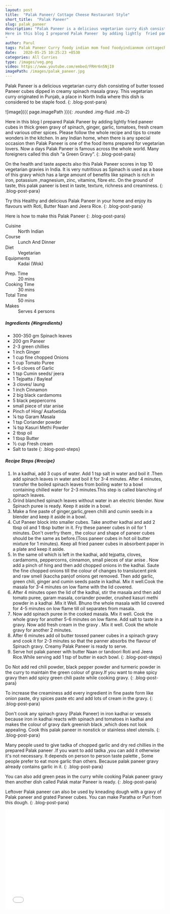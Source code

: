 ```yaml
---
layout: post
title:  "Palak Paneer/ Cottage Cheese Restaurant Style"
short_title:  "Palak Paneer"
slug: palak_paneer
description: "Palak Paneer is a delicious vegetarian curry dish consisting of butter tossed  Paneer cubes dipped in creamy spinach masala gravy. This vegetarian curry originated in Punjab, a place in North India where this dish is considered to be staple food. 
Here in this blog I prepared Palak Paneer  by adding lightly  fried paneer cubes in thick green gravy of spinach, ginger,garlic , tomatoes, fresh cream and various other spices.
"
author: Parul
tags: Palak Paneer Curry foody indian mom food foodyindianmom cottagecheese green spinach curry vegan curry spinach curry restaurant style palak paneer healthy northindian punjab originated palak paneer creamy spicy spices infused green spinach curry
date:   2020-05-25 10:25:23 +0530
categories: All Curries
type: /images/veg.png
video: https://www.youtube.com/embed/FRHr6n5NjI0
imagePath: /images/palak_paneer.jpg
---
```


Palak Paneer is a delicious vegetarian curry dish consisting of butter tossed Paneer cubes dipped in creamy spinach masala gravy. This vegetarian curry originated in Punjab, a place in North India where this dish is considered to be staple food.
{: .blog-post-para}

![image]({{ page.imagePath }}){: .rounded .img-fluid .mb-2}

Here in this blog I prepared Palak Paneer by adding lightly fried paneer cubes in thick green gravy of spinach, ginger, garlic, tomatoes, fresh cream and various other spices. Please follow the whole recipe and tips to create wonders in the kitchen. In any Indian home, when there is any special occasion then Palak Paneer is one of the food items prepared for vegetarian lovers. Now a days Palak Paneer is famous across the whole world. Many foreigners called this dish “a Green Gravy”.
{: .blog-post-para}

On the health and taste aspects also this Palak Paneer scores in top 10 vegetarian gravies in India. It is very nutritious as Spinach is used as a base of this gravy which has a large amount of benefits like spinach is rich in iron, potassium ,magnesium, zinc, vitamins, fibre etc. On the ground of taste, this palak paneer is best in taste, texture, richness and creaminess.
{: .blog-post-para}

Try this Healthy and delicious Palak Paneer in your home and enjoy its flavours with Roti, Butter Naan and Jeera Rice.
{: .blog-post-para}

Here is how to make this Palak Paneer
{: .blog-post-para}

<div class="row">
    <div class="col-md-6">
        <dl class="row">
            <dt class="col-sm-4">Cuisine</dt><dd class="col-sm-7">North Indian</dd>
            <dt class="col-sm-4">Course</dt><dd class="col-sm-7">Lunch And Dinner</dd>
            <dt class="col-sm-4">Diet</dt><dd class="col-sm-7">Vegetarian</dd>
            <dt class="col-sm-4">Equipments</dt><dd class="col-sm-7">Kadai (Wok)</dd>
        </dl>
    </div>
    <div class="col-md-6">
        <dl class="row">
            <dt class="col-sm-5">Prep. Time</dt><dd class="col-sm-7">20 mins</dd>
            <dt class="col-sm-5">Cooking Time</dt><dd class="col-sm-7">30 mins</dd>
            <dt class="col-sm-5">Total Time</dt><dd class="col-sm-7">50 mins</dd>
            <dt class="col-sm-5">Makes</dt><dd class="col-sm-7">Serves 4 persons</dd>
        </dl>
    </div>
</div>

##### **Ingredients** {#ingredients}
- 300-350 gm Spinach leaves
- 200 gm Paneer
- 2-3 green chillies
- 1 inch Ginger
- 1 cup fine chopped Onions
- 1 cup Tomato Puree
- 5-6 cloves of Garlic
- 1 tsp Cumin seeds/ jeera
- 1 Tejpatta / Bayleaf
- 3 cloves/ laung
- 1 inch Cinnamon
- 2 big black cardamoms
- 5 black peppercorns
- small piece of star anise
- Pinch of Hing/ Asafoetida
- ¼ tsp Garam Masala
- 1 tsp Coriander powder
- ¼ tsp Kasuri Methi Powder
- 2 tbsp oil
- 1 tbsp Butter
- ½ cup Fresh cream
- Salt to taste
{: .blog-post-steps}

##### **Recipe Steps** {#recipe}
1. In a kadhai, add 3 cups of water. Add 1 tsp salt in water and boil it .Then add spinach leaves in water and boil it for 3-4 minutes. After 4 minutes, transfer the boiled spinach leaves from boiling water to a bowl containing chilled water for 2-3 minutes.This step is called blanching of spinach leaves.
1. Grind blanched spinach leaves without water in an electric blender. Now Spinach puree is ready. Keep it aside in a bowl.
1. Make a fine paste of ginger,garlic,green chilli and cumin seeds in a blender and keep it aside in a bowl.
1. Cut Paneer block into smaller cubes. Take another kadhai and add 2 tbsp oil and 1 tbsp butter in it. Fry these paneer cubes in oil for 1 minutes. Don't overfry them , the colour and shape of paneer cubes should be the same as before.(Toss paneer cubes in hot oil butter mixture for 1 minutes). Keep all fried paneer cubes in absorbent paper in a plate and keep it aside.
1. In the same oil which is left in the kadhai, add tejpatta, cloves, cardamoms, peppercorns, cinnamon, small pieces of star anise . Now add a pinch of hing and then add chopped onions in the kadhai. Saute the fine chopped onions till the colour of changes to translucent pink and raw smell (kaccha pan)of onions get removed. Then add garlic, green chili, ginger and cumin seeds paste in kadhai. Mix it well.Cook the masala for 3-4 minutes on low flame with the lid covered.
1. After 4 minutes open the lid of the kadhai, stir the masala and then add tomato puree, garam masala, coriander powder, crushed kasuri methi powder in a kadhai .Mix it Well. Bhuno the whole masala with lid covered for 4-5 minutes on low flame till oil separates from masala.
1. Now add spinach puree in the cooked masala. Mix it well. Cook the whole gravy for another 5-6 minutes on low flame.  Add salt to taste in a gravy. Now add  fresh cream in the gravy . Mix it well. Cook the whole gravy for another 2 minutes.
1. After 6 minutes add oil butter tossed paneer cubes  in a spinach gravy and cook it for 2-3 minutes so that the panner absorbs the flavour of Spinach gravy. Creamy Palak Paneer is ready to serve.
1. Serve hot palak paneer with butter Naan or tandoori Roti and Jeera Rice.While serving add 1 tsp of butter in each bowl.
{: .blog-post-steps}

<i class="fas fa-lightbulb"></i> Do Not add red chili powder, black pepper powder and turmeric powder in the curry to maintain the green colour of gravy.If you want to make spicy gravy then add  spicy green chili paste  while cooking gravy.
{: .blog-post-para}

<i class="fas fa-lightbulb"></i> To increase the creaminess add every ingredient in fine paste form like onion paste, dry spices paste etc and add lots of cream in the gravy.
{: .blog-post-para}

<i class="fas fa-lightbulb"></i> Don't cook any  spinach gravy (Palak Paneer) in iron kadhai or vessels because iron in kadhai reacts with spinach and tomatoes in kadhai and makes the colour of gravy dark greenish black ,which does not look appealing. Cook this palak paneer in nonstick or stainless steel utensils.
{: .blog-post-para}

<i class="fas fa-lightbulb"></i> Many people used to give tadka of chopped garlic and dry red chillies in the prepared Palak paneer .If you want to add tadka ,you can add it otherwise it's not necessary. It depends on person to person taste palette , Some people prefer to eat more garlic than others. Because palak paneer gravy already contains garlic in it.
{: .blog-post-para}

<i class="fas fa-lightbulb"></i> You can also add green peas in the curry while cooking Palak paneer gravy then another dish called Palak matar Paneer is ready.
{: .blog-post-para}

<i class="fas fa-lightbulb"></i> Leftover Palak paneer can also be used by kneading dough with a gravy of Palak paneer and grated Paneer cubes. You can make Paratha or Puri from this dough.
{: .blog-post-para}

<div class="row" id="video">
    <div class="col-md-12">
        <div class="embed-responsive embed-responsive-16by9">
            <iframe width="100%" height="315" src="{{page.video}}" frameborder="0" allow="accelerometer; autoplay; encrypted-media; gyroscope; picture-in-picture" allowfullscreen></iframe>
        </div>
    </div>
</div>
<br>
